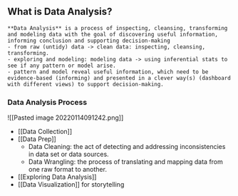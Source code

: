 ## What is Data Analysis?
```ad-definition
**Data Analysis** is a process of inspecting, cleansing, transforming and modeling data with the goal of discovering useful information, informing conclusion and supporting decision-making
- from raw (untidy) data -> clean data: inspecting, cleansing, transforming.
- exploring and modeling: modeling data -> using inferential stats to see if any pattern or model arise.
- pattern and model reveal useful information, which need to be evidence-based (informing) and presented in a clever way(s) (dashboard with different views) to support decision-making.
```
### Data Analysis Process
![[Pasted image 20220114091242.png]]
- [[Data Collection]]
- [[Data Prep]]
	- Data Cleaning: the act of detecting and addressing inconsistencies in data set or data sources. 
	- Data Wrangling: the process of translating and mapping data from one raw format to another. 
- [[Exploring Data Analysis]]
- [[Data Visualization]] for storytelling
